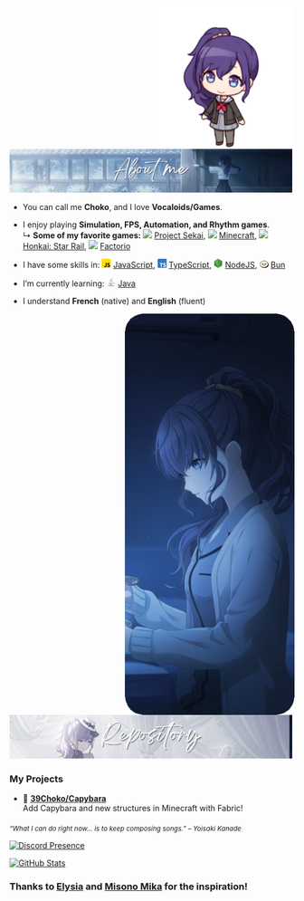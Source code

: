 <img src="assets/mafuyu/mafuyu_School_Uniform_chibi.png" width="250" align="right" />

<img src="assets/mafuyu/mafuyu_about_me.png" width="500"/>

- You can call me **Choko**, and I love **Vocaloids/Games**.
- I enjoy playing **Simulation, FPS, Automation, and Rhythm games**.  
  ↳ **Some of my favorite games:** <img src="https://pjsekai.sega.jp/assets/data/webp/icon/icon_app.png.webp" width="16"/> [Project Sekai](https://pjsekai.sega.jp/), <img src="https://assets.mcasset.cloud/1.21.4/assets/icons/icon_128x128.png" width="16"/> [Minecraft](https://www.minecraft.net/), <img src="https://www.honkaistarrail.com/favicon.ico" width="16"/> [Honkai: Star Rail](https://hsr.hoyoverse.com/), <img src="https://www.factorio.com/static/img/favicon.ico" width="16"/> [Factorio](https://www.factorio.com/)

- I have some skills in: <img src="./assets/icon/js.png" width="16"/> [JavaScript](https://developer.mozilla.org/docs/Web/JavaScript), <img src="./assets/icon/typescript.png" width="16"/> [TypeScript](https://www.typescriptlang.org/), <img src="./assets/icon/nodeJS.png" width="16"/> [NodeJS](https://nodejs.org/), <img src="./assets/icon/bun.png" width="16"/> [Bun](https://bun.sh/)

- I’m currently learning: <img src="./assets/icon/java.png" width="16"/> [Java](https://www.oracle.com/java/)

- I understand **French** (native) and **English** (fluent)

<img src="assets/mafuyu/mafuyu_body.png" width="300" align="right" />

<img src="assets/mafuyu/mafuyu_repo.png" width="500"/>

### My Projects

- 📗 [**39Choko/Capybara**](https://github.com/39Choko/Capybara)  
  Add Capybara and new structures in Minecraft with Fabric!

<sub>*“What I can do right now... is to keep composing songs.” – Yoisaki Kanade*</sub>

[![Discord Presence](https://lanyard.cnrad.dev/api/826467976484094023?theme=dark&borderRadius=20px&hideDiscrim=true&showDisplayName=true&bg=000000)](https://discord.com/users/826467976484094023)

[![GitHub Stats](https://github-readme-stats.vercel.app/api?username=39Choko&theme=dracula&show_icons=true)](https://github.com/39Choko)

### Thanks to [Elysia](https://github.com/aiko-chan-ai) and [Misono Mika](https://github.com/misonomikadev) for the inspiration!
